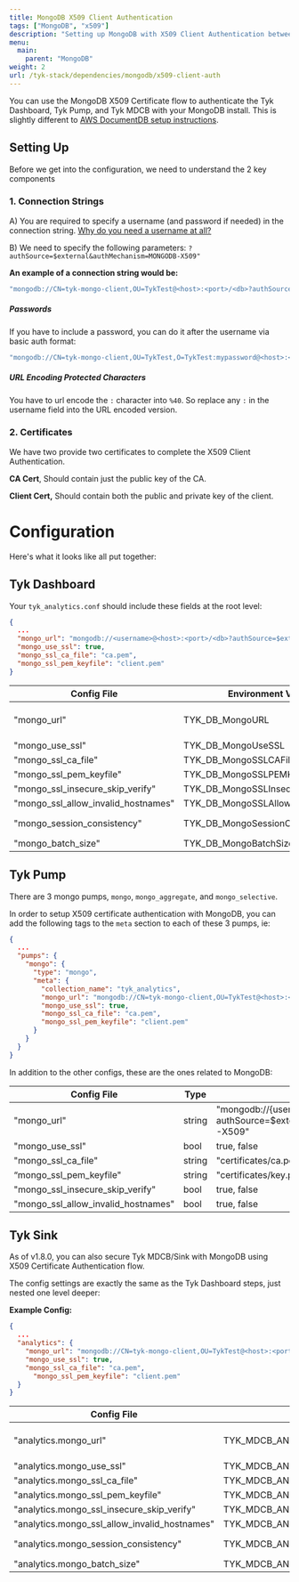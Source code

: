 ```yaml
---
title: MongoDB X509 Client Authentication
tags: ["MongoDB", "x509"]
description: "Setting up MongoDB with X509 Client Authentication between Tyk Components"
menu:
  main:
    parent: "MongoDB"
weight: 2
url: /tyk-stack/dependencies/mongodb/x509-client-auth
---
```



You can use the MongoDB X509 Certificate flow to authenticate the Tyk Dashboard, Tyk Pump, and Tyk MDCB with your MongoDB install.  This is slightly different to [AWS DocumentDB setup instructions](/frequently-asked-questions/how-to-connect-to-documentdb/).

## Setting Up

Before we get into the configuration, we need to understand the 2 key components

### 1. Connection Strings


A) You are required to specify a username (and password if needed) in the connection string.  [Why do you need a username at all?](https://docs.mongodb.com/manual/tutorial/configure-x509-client-authentication/)

B) We need to specify the following parameters: `?authSource=$external&authMechanism=MONGODB-X509"`

**An example of a connection string would be:**

```bash
"mongodb://CN=tyk-mongo-client,OU=TykTest@<host>:<port>/<db>?authSource=$external&authMechanism=MONGODB-X509"
```

##### Passwords
If you have to include a password, you can do it after the username via basic auth format:

```bash
"mongodb://CN=tyk-mongo-client,OU=TykTest,O=TykTest:mypassword@<host>:<port>/<db>?authSource=$external&authMechanism=MONGODB-X509"
```

##### URL Encoding Protected Characters
You have to url encode the `:` character into `%40`.   So replace any `:` in the username field into the URL encoded version.

### 2. Certificates

We have two provide two certificates to complete the X509 Client Authentication.  


**CA Cert**, Should contain just the public key of the CA.

**Client Cert,** Should contain both the public and private key of the client.

# Configuration

Here's what it looks like all put together:

## Tyk Dashboard
Your `tyk_analytics.conf` should include these fields at the root level:

```json
{
  ...
  "mongo_url": "mongodb://<username>@<host>:<port>/<db>?authSource=$external&authMechanism=MONGODB-X509",
  "mongo_use_ssl": true,
  "mongo_ssl_ca_file": "ca.pem",
  "mongo_ssl_pem_keyfile": "client.pem"
}
```

| Config File           | Environment Variable | Type   | Examples
| ---                   | --                   | ----   | ---- |
| "mongo_url"                       | TYK_DB_MongoURL      | string | "mongodb://{username}@{host}:{port}/{db}?authSource=$external&authMechanism=MONGODB-X509" |
| "mongo_use_ssl"                   | TYK_DB_MongoUseSSL      | bool | true, false |
| "mongo_ssl_ca_file"               | TYK_DB_MongoSSLCAFile      | string | "certificates/ca.pem" |
| "mongo_ssl_pem_keyfile"           | TYK_DB_MongoSSLPEMKeyfile      | string | "certificates/key.pem" |
| "mongo_ssl_insecure_skip_verify"  | TYK_DB_MongoSSLInsecureSkipVerify      | bool | true, false |
| "mongo_ssl_allow_invalid_hostnames" | TYK_DB_MongoSSLAllowInvalidHostnames      | bool | true, false |
| "mongo_session_consistency"       | TYK_DB_MongoSessionConsistency      | string | "strong", "eventual", or "monotonic". default is "strong" |
| "mongo_batch_size"                | TYK_DB_MongoBatchSize      | int | Default "2000", min "100" |


## Tyk Pump
There are 3 mongo pumps, `mongo`, `mongo_aggregate`, and `mongo_selective`.  

In order to setup X509 certificate authentication with MongoDB, you can add the following tags to the `meta` section to each of these 3 pumps, ie:

```json
{ 
  ...
  "pumps": {
    "mongo": {
      "type": "mongo",
      "meta": {
        "collection_name": "tyk_analytics",
        "mongo_url": "mongodb://CN=tyk-mongo-client,OU=TykTest@<host>:<port>/<db>?authSource=$external&authMechanism=MONGODB-X509",
        "mongo_use_ssl": true,
        "mongo_ssl_ca_file": "ca.pem",
        "mongo_ssl_pem_keyfile": "client.pem"
      }
    }
  }
}
```

In addition to the other configs, these are the ones related to MongoDB:

| Config File           | Type  | Examples
| -- | -- | --
"mongo_url" | string     | "mongodb://{username}@{host}:{port}/{db}?authSource=$external&authMechanism=MONGODB-X509" |   
"mongo_use_ssl" | bool | true, false |
"mongo_ssl_ca_file" | string      | "certificates/ca.pem" |  
“mongo_ssl_pem_keyfile" | string     | "certificates/key.pem" |     
"mongo_ssl_insecure_skip_verify" | bool     | true, false |     
"mongo_ssl_allow_invalid_hostnames" | bool         | true, false | 

## Tyk Sink

As of v1.8.0, you can also secure Tyk MDCB/Sink with MongoDB using X509 Certificate Authentication flow.

The config settings are exactly the same as the Tyk Dashboard steps, just nested one level deeper:

**Example Config:**
```json
{
  ...
  "analytics": {
    "mongo_url": "mongodb://CN=tyk-mongo-client,OU=TykTest@<host>:<port>/<db>?authSource=$external&authMechanism=MONGODB-X509",
    "mongo_use_ssl": true,
    "mongo_ssl_ca_file": "ca.pem",
      "mongo_ssl_pem_keyfile": "client.pem"
  }
}
```
| Config File           | Environment Variable | Type   | Examples
| ---                   | --                   | ----   | ---- |
"analytics.mongo_url" | TYK_MDCB_ANALYTICS_MongoURL | string   |  "mongodb://{username}@{host}:{port}/{db}?authSource=$external&authMechanism=MONGODB-X509"
"analytics.mongo_use_ssl" | TYK_MDCB_ANALYTICS_MongoUseSSL | bool | true, false |
"analytics.mongo_ssl_ca_file" | TYK_MDCB_ANALYTICS_MongoSSLCAFile | string |  "certificates/ca.pem" |
"analytics.mongo_ssl_pem_keyfile" | TYK_MDCB_ANALYTICS_MongoSSLPEMKeyfile | string | "certificates/key.pem" |
"analytics.mongo_ssl_insecure_skip_verify" | TYK_MDCB_ANALYTICS_MongoSSLInsecureSkipVerify | bool | true, false |
"analytics.mongo_ssl_allow_invalid_hostnames" | TYK_MDCB_ANALYTICS_MongoSSLAllowInvalidHostnames | bool  | true, false |
"analytics.mongo_session_consistency" | TYK_MDCB_ANALYTICS_MongoSessionConsistency | string |  "strong", "eventual", or "monotonic". default is "strong" |
"analytics.mongo_batch_size" |  TYK_MDCB_ANALYTICS_MongoBatchSize | int |  Default "2000", min "100" |
    
